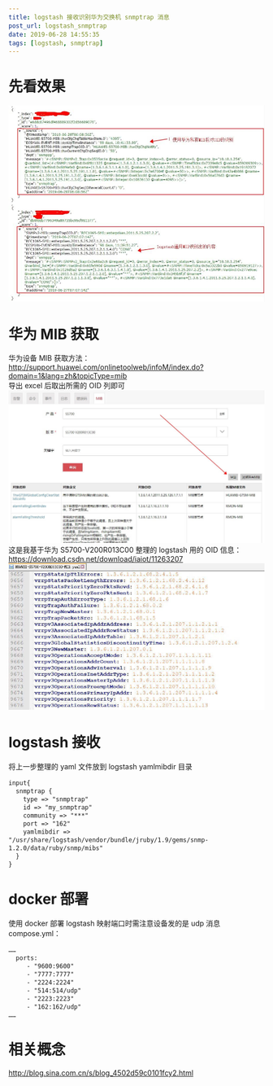 ```yaml
---
title: logstash 接收识别华为交换机 snmptrap 消息
post_url: logstash_snmptrap
date: 2019-06-28 14:55:35
tags: [logstash, snmptrap]
---
```

# 先看效果
![](/images/snmptrap.jpg)  
   
# 华为 MIB 获取
华为设备 MIB 获取方法：http://support.huawei.com/onlinetoolweb/infoM/index.do?domain=1&lang=zh&topicType=mib  
导出 excel 后取出所需的 OID 列即可  
![](/images/huaweimib.jpg)  
这是我基于华为 S5700-V200R013C00 整理的 logstash 用的 OID 信息：https://download.csdn.net/download/iaiot/11263207 
![](/images/huaweioid.jpg)  

# logstash 接收
将上一步整理的 yaml 文件放到 logstash yamlmibdir 目录
```
input{
  snmptrap {
    type => "snmptrap"
    id => "my_snmptrap"
    community => "***"
    port => "162"
    yamlmibdir => "/usr/share/logstash/vendor/bundle/jruby/1.9/gems/snmp-1.2.0/data/ruby/snmp/mibs"
  }
}
```

# docker 部署
使用 docker 部署 logstash 映射端口时需注意设备发的是 udp 消息  
compose.yml：
```
……
  ports:
     - "9600:9600"
     - "7777:7777"
     - "2224:2224"
     - "514:514/udp"
     - "2223:2223"
     - "162:162/udp"
……
```

# 相关概念
http://blog.sina.com.cn/s/blog_4502d59c0101fcy2.html